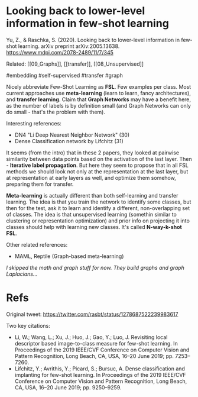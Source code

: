 # Looking back to lower-level information in few-shot learning

Yu, Z., & Raschka, S. (2020). Looking back to lower-level information in few-shot learning. arXiv preprint arXiv:2005.13638.
https://www.mdpi.com/2078-2489/11/7/345

Related: [[09_Graphs]], [[transfer]], [[08_Unsupervised]]

#embedding #self-supervised #transfer #graph


Nicely abbreviate Few-Shot Learning as **FSL**. Few examples per class. Most current approaches use **meta-learning** (learn to learn, fancy architectures), and **transfer learning**. Claim that **Graph Networks** may have a benefit here, as the number of labels is by definition small (and Graph Networks can only do small - that's the problem with them).

Interesting references:
* DN4 "Li Deep Nearest Neighbor Network" (30)
* Dense Classification network by Lifchitz (31)

It seems (from the intro) that in these 2 papers, they looked at pairwise similarity between data points based on the activation of the last layer. Then - **Iterative label propagation**. But here they seem to propose that in all FSL methods we should look not only at the representation at the last layer, but at representation at early layers as well, and optimize them somehow, preparing them for transfer.

**Meta-learning** is actually different than both self-learning and transfer learning. The idea is that you train the network to identify some classes, but then for the test, ask it to learn and identify a different, non-overlapping set of classes. The idea is that unsupervised learning (somethin similar to clustering or representation optimization) and prior info on projecting it into classes should help with learning new classes. It's called **N-way-k-shot FSL**.

Other related references:
* MAML, Reptile (Graph-based meta-learning)

_I skipped the math and graph stuff for now. They build graphs and graph Laplacians..._

# Refs

Original tweet:
https://twitter.com/rasbt/status/1278687522239983617

Two key citations:
* Li, W.; Wang, L.; Xu, J.; Huo, J.; Gao, Y.; Luo, J. Revisiting local descriptor based image-to-class measure for few-shot learning. In Proceedings of the 2019 IEEE/CVF Conference on Computer Vision and Pattern Recognition, Long Beach, CA, USA, 16–20 June 2019; pp. 7253–7260.
* Lifchitz, Y.; Avrithis, Y.; Picard, S.; Bursuc, A. Dense classification and implanting for few-shot learning. In Proceedings of the 2019 IEEE/CVF Conference on Computer Vision and Pattern Recognition, Long Beach, CA, USA, 16–20 June 2019; pp. 9250–9259.